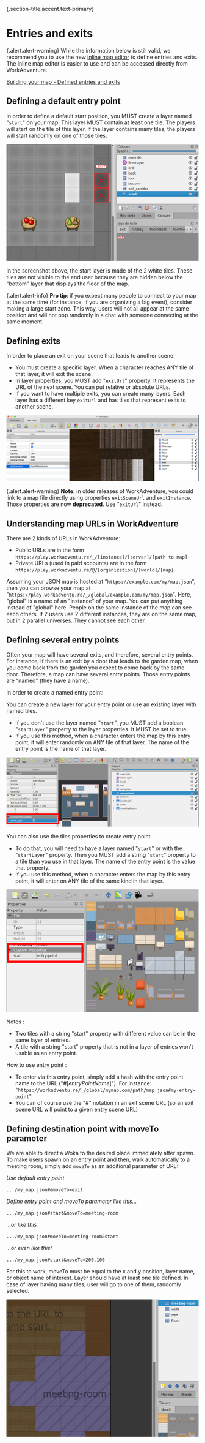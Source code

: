 {.section-title.accent.text-primary}
# Entries and exits

{.alert.alert-warning}
While the information below is still valid, we recommend you to use the new [inline map editor](editor/) to define entries and exits.
The inline map editor is easier to use and can be accessed directly from WorkAdventure.

[Building your map - Defined entries and exits](https://www.youtube.com/watch?v=MuhVgu8H7U0)

## Defining a default entry point

In order to define a default start position, you MUST create a layer named "`start`" on your map. This layer MUST contain at least one tile. The players will start on the tile of this layer. If the layer contains many tiles, the players will start randomly on one of those tiles.

![Start layer screenshot](images/start_layer.png)

In the screenshot above, the start layer is made of the 2 white tiles. These tiles are not visible to the end user because they are hidden below the "bottom" layer that displays the floor of the map.

{.alert.alert-info}
**Pro tip**: if you expect many people to connect to your map at the same time (for instance, if you are organizing a big event), consider making a large start zone. This way, users will not all appear at the same position and will not pop randomly in a chat with someone connecting at the same moment.

## Defining exits

In order to place an exit on your scene that leads to another scene:

*   You must create a specific layer. When a character reaches ANY tile of that layer, it will exit the scene.
*   In layer properties, you MUST add "`exitUrl`" property. It represents the URL of the next scene. You can put relative or absolute URLs.
*   If you want to have multiple exits, you can create many layers. Each layer has a different key `exitUrl` and has tiles that represent exits to another scene.

![](images/exit_layer_map.png)

{.alert.alert-warning}
**Note:** in older releases of WorkAdventure, you could link to a map file directly using properties `exitSceneUrl` and `exitInstance`. Those properties are now **deprecated**. Use "`exitUrl`" instead.

## Understanding map URLs in WorkAdventure

There are 2 kinds of URLs in WorkAdventure:

*   Public URLs are in the form `https://play.workadventu.re/_/[instance]/[server]/[path to map]`
*   Private URLs (used in paid accounts) are in the form `https://play.workadventu.re/@/[organization]/[world]/[map]`

Assuming your JSON map is hosted at "`https://example.com/my/map.json`", then you can browse your map at "`https://play.workadventu.re/_/global/example.com/my/map.json`". Here, "global" is a name of an "instance" of your map. You can put anything instead of "global" here. People on the same instance of the map can see each others. If 2 users use 2 different instances, they are on the same map, but in 2 parallel universes. They cannot see each other.

## Defining several entry points

Often your map will have several exits, and therefore, several entry points. For instance, if there is an exit by a door that leads to the garden map, when you come back from the garden you expect to come back by the same door. Therefore, a map can have several entry points. Those entry points are "named" (they have a name).

In order to create a named entry point:

You can create a new layer for your entry point or use an existing layer with named tiles.

*   If you don't use the layer named "`start`", you MUST add a boolean "`startLayer`" property to the layer properties. It MUST be set to true.
*   If you use this method, when a character enters the map by this entry point, it will enter randomly on ANY tile of that layer. The name of the entry point is the name of that layer.

![](images/layer-entry-point.png)

You can also use the tiles properties to create entry point.

*   To do that, you will need to have a layer named "`start`" or with the "`startLayer`" property. Then you MUST add a string "`start`" property to a tile than you use in that layer. The name of the entry point is the value that property.
*   If you use this method, when a character enters the map by this entry point, it will enter on ANY tile of the same kind in that layer.

![](images/tile-entry-point.png)

Notes :

*   Two tiles with a string "start" property with different value can be in the same layer of entries.
*   A tile with a string "start" property that is not in a layer of entries won't usable as an entry point.

How to use entry point :

*   To enter via this entry point, simply add a hash with the entry point name to the URL ("#[_entryPointName_]"). For instance: "`https://workadventu.re/_/global/mymap.com/path/map.json#my-entry-point`".
*   You can of course use the "#" notation in an exit scene URL (so an exit scene URL will point to a given entry scene URL)

## Defining destination point with moveTo parameter

We are able to direct a Woka to the desired place immediately after spawn. To make users spawn on an entry point and then, walk automatically to a meeting room, simply add `moveTo` as an additional parameter of URL:

*Use default entry point*
```
.../my_map.json#&moveTo=exit
```
*Define entry point and moveTo parameter like this...*
```
.../my_map.json#start&moveTo=meeting-room
```
*...or like this*
```
.../my_map.json#moveTo=meeting-room&start
```
*...or even like this!*
```
.../my_map.json#start&moveTo=200,100
```

For this to work, moveTo must be equal to the x and y position, layer name, or object name of interest. Layer should have at least one tile defined. In case of layer having many tiles, user will go to one of them, randomly selected.

![](images/moveTo-layer-example.png)